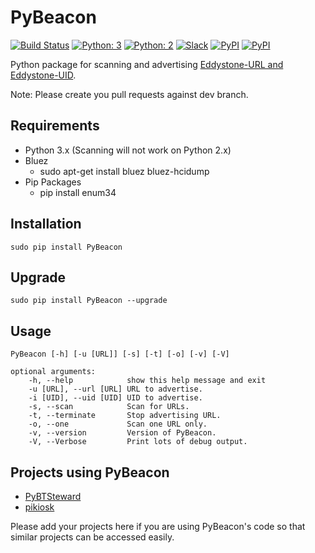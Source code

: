 # PyBeacon
[![Build Status](https://travis-ci.org/nirmankarta/PyBeacon.svg?branch=master)](https://travis-ci.org/nirmankarta/PyBeacon)
[![Python: 3](https://img.shields.io/badge/python-3-brightgreen.svg)](https://docs.python.org/3/)
[![Python: 2](https://img.shields.io/badge/python-2-lightgrey.svg)](https://docs.python.org/2/)
[![Slack](https://img.shields.io/badge/Slack%20channel-%20%20-blue.svg)](http://nirmankarta.herokuapp.com)
[![PyPI](https://img.shields.io/pypi/v/PyBeacon.svg)](https://pypi.python.org/pypi/PyBeacon)
[![PyPI](https://img.shields.io/pypi/l/PyBeacon.svg)](https://github.com/nirmankarta/PyBeacon/blob/master/LICENSE)

Python package for scanning and advertising [Eddystone-URL and Eddystone-UID](https://github.com/google/eddystone/tree/master/eddystone-url/implementations/PyBeacon).

Note: Please create you pull requests against dev branch.

## Requirements

* Python 3.x (Scanning will not work on Python 2.x)
* Bluez
    * sudo apt-get install bluez bluez-hcidump
* Pip Packages
    * pip install enum34

## Installation

    sudo pip install PyBeacon

## Upgrade

    sudo pip install PyBeacon --upgrade

## Usage
	PyBeacon [-h] [-u [URL]] [-s] [-t] [-o] [-v] [-V]

	optional arguments:
		-h, --help            show this help message and exit
		-u [URL], --url [URL] URL to advertise.
		-i [UID], --uid [UID] UID to advertise.
		-s, --scan            Scan for URLs.
		-t, --terminate       Stop advertising URL.
		-o, --one             Scan one URL only.
		-v, --version         Version of PyBeacon.
		-V, --Verbose         Print lots of debug output.

## Projects using PyBeacon
* [PyBTSteward](https://github.com/wolfspyre/PyBTSteward)
* [pikiosk](https://github.com/chriso0710/pikiosk)

Please add your projects here if you are using PyBeacon's code so that similar projects can be accessed easily.
